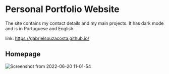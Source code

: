 <h1>Personal Portfolio Website</h2>

The site contains my contact details and my main projects. It has dark mode and is in Portuguese and English.

link: https://gabrielsouzacosta.github.io/

<h2>Homepage</h2>

![Screenshot from 2022-06-20 11-01-54](https://user-images.githubusercontent.com/79537042/174618768-1f7849ff-76d6-47ff-8be3-f8e0f7d52c97.png)
